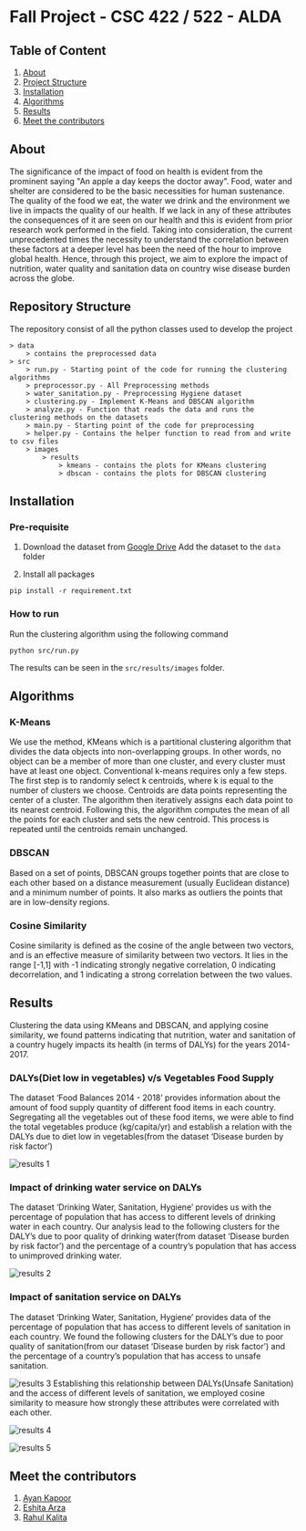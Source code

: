 # Fall Project - CSC 422 / 522 - ALDA

## Table of Content
1. [About](#about)
2. [Project Structure](#project-strcuture)
3. [Installation](#installation)
4. [Algorithms](#algorithms)
5. [Results](#results)
7. [Meet the contributors](#meet-the-contributors)

## About

The significance of the impact of food on health is evident from the prominent saying "An apple a day keeps the doctor away". Food, water and shelter are considered to be the basic necessities for human sustenance. The quality of the food we eat, the water we drink and the environment we live in impacts the quality of our health. If we lack in any of these attributes the consequences of it are seen on our health and this is evident from prior research work performed in the field. Taking into consideration, the current unprecedented times the necessity to understand the correlation between these factors at a deeper level has been the need of the hour to improve global health. Hence, through this project, we aim to explore the impact of nutrition, water quality and sanitation data on country wise disease burden across the globe.

## Repository Structure

The repository consist of all the python classes used to develop the project
```
> data
    > contains the preprocessed data
> src
    > run.py - Starting point of the code for running the clustering algorithms
    > preprocessor.py - All Preprocessing methods
    > water_sanitation.py - Preprocessing Hygiene dataset
    > clustering.py - Implement K-Means and DBSCAN algorithm
    > analyze.py - Function that reads the data and runs the clustering methods on the datasets
    > main.py - Starting point of the code for preprocessing
    > helper.py - Contains the helper function to read from and write to csv files
    > images
        > results
            > kmeans - contains the plots for KMeans clustering
            > dbscan - contains the plots for DBSCAN clustering
```

## Installation

### Pre-requisite

1. Download the dataset from [Google Drive](https://drive.google.com/drive/folders/16Z-EBEd3ZhRhYy_GXqaxqu_jMoBS_7H5?usp=sharing)
Add the dataset to the `data` folder

2. Install all packages
```
pip install -r requirement.txt
```

### How to run

Run the clustering algorithm using the following command
```
python src/run.py
```

The results can be seen in the ``src/results/images`` folder.

## Algorithms

### K-Means
We use the method, KMeans which is a partitional clustering algorithm that divides the data objects into non-overlapping groups. In other words, no object can be a member of more than one cluster, and every cluster must have at least one object. Conventional k-means requires only a few steps. The first step is to randomly select k centroids, where k is equal to the number of clusters we choose. Centroids are data points representing the center of a cluster. The algorithm then iteratively assigns each data point to its nearest centroid. Following this, the algorithm computes the mean of all the points for each cluster and sets the new centroid. This process is repeated until the centroids remain unchanged.

### DBSCAN
Based on a set of points, DBSCAN groups together points that are close to each other based on a distance measurement (usually Euclidean distance) and a minimum number of points. It also marks as outliers the points that are in low-density regions.

### Cosine Similarity
Cosine similarity is defined as the cosine of the angle between two vectors, and is an effective measure of similarity between two vectors. It lies in the range [-1,1] with -1 indicating strongly negative correlation, 0 indicating decorrelation, and 1 indicating a strong correlation between the two values.
## Results
Clustering the data using KMeans and DBSCAN, and applying cosine similarity, we found patterns
indicating that nutrition, water and sanitation of a country hugely impacts its health (in terms of
DALYs) for the years 2014-2017.

### DALYs(Diet low in vegetables) v/s  Vegetables Food Supply
The dataset ‘Food Balances 2014 - 2018’ provides information about the amount of food supply
quantity of different food items in each country. Segregating all the vegetables out of these food
items, we were able to find the total vegetables produce (kg/capita/yr) and establish a relation with
the DALYs due to diet low in vegetables(from the dataset ‘Disease burden by risk factor’) 

![results 1](./src/images/results/kmeans/Diet_low_in_vegetables_Vegetables_Food_supply_quantity_.png)

### Impact of drinking water service on DALYs
The dataset ‘Drinking Water, Sanitation, Hygiene’ provides us with the percentage of population that has access to different levels of drinking water in each country. Our analysis lead to the following clusters for the DALY’s due to poor quality of drinking water(from dataset ‘Disease burden by risk factor’) and the percentage of a country’s population that has access to unimproved drinking water.

![results 2](./src/images/results/kmeans/Drinking_water_Unsafe_sanitation_Unimproved.png)

### Impact of sanitation service on DALYs
The dataset ‘Drinking Water, Sanitation, Hygiene’ provides data of the percentage of population that has access to different levels of sanitation in each country. We found the following clusters for the DALY’s due to poor quality of sanitation(from our dataset ‘Disease burden by risk factor’) and the percentage of a country’s population that has access to unsafe sanitation.

![results 3](./src/images/results/kmeans/Sanitation_Unsafe_sanitation_Unimproved.png)
Establishing this relationship between DALYs(Unsafe Sanitation) and the access of different levels of sanitation, we employed cosine similarity to measure how strongly these attributes were correlated with each other.

![results 4](./src/images/results/cosine_similarity/sanitation_basic.png)

![results 5](./src/images/results/cosine_similarity/sanitation_unimproved.png)
## Meet the contributors

1. [Ayan Kapoor](https://github.ncsu.edu/akapoor8)
2. [Eshita Arza](https://github.ncsu.edu/sarza)
3. [Rahul Kalita](https://github.ncsu.edu/rkalita)

